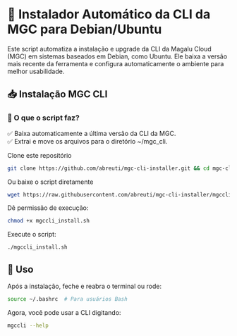 # 🚀 Instalador Automático da CLI da MGC para Debian/Ubuntu 

Este script automatiza a instalação e upgrade da CLI da Magalu Cloud (MGC) em sistemas baseados em Debian, como Ubuntu. Ele baixa a versão mais recente da ferramenta e configura automaticamente o ambiente para melhor usabilidade.

## 📥 Instalação MGC CLI

### 🔧 O que o script faz? <br>
✅ Baixa automaticamente a última versão da CLI da MGC.<br>
✅ Extrai e move os arquivos para o diretório ~/mgc_cli.<br>

Clone este repositório 

```bash
git clone https://github.com/abreuti/mgc-cli-installer.git && cd mgc-cli-installer
```
Ou baixe o script diretamente
```bash
wget https://raw.githubusercontent.com/abreuti/mgc-cli-installer/mgccli_install.sh -O mgccli_install.sh
```

Dê permissão de execução:

```bash
chmod +x mgccli_install.sh
```

Execute o script:
```bash
./mgccli_install.sh
```
## 🎯 Uso
Após a instalação, feche e reabra o terminal ou rode:

```bash
source ~/.bashrc  # Para usuários Bash  
```
Agora, você pode usar a CLI digitando:

```bash
mgccli --help
```